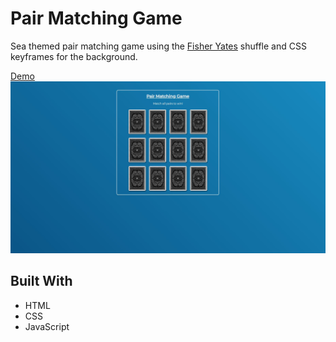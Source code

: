 # Pair Matching Game
Sea themed pair matching game using the [Fisher Yates](https://en.wikipedia.org/wiki/Fisher%E2%80%93Yates_shuffle) shuffle and CSS keyframes for the background.

[Demo](https://notlad-p.github.io/pair-matching-game/)
<a href='https://notlad-p.github.io/pair-matching-game/' >
	![enter image description here](https://raw.githubusercontent.com/notlad-p/react-portfolio/master/src/assets/imgs/projects/pairmatching.JPG)
</a>

## Built With

 - HTML
 - CSS
 - JavaScript
